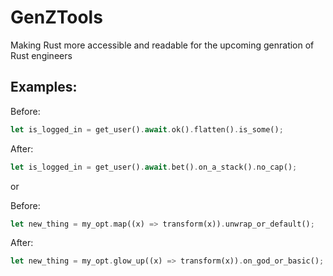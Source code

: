 # GenZTools

Making Rust more accessible and readable for the upcoming genration of Rust engineers

## Examples:

Before:

```rust
let is_logged_in = get_user().await.ok().flatten().is_some();
```

After:

```rust
let is_logged_in = get_user().await.bet().on_a_stack().no_cap();
```

or

Before:

```rust
let new_thing = my_opt.map((x) => transform(x)).unwrap_or_default();
```

After:

```rust
let new_thing = my_opt.glow_up((x) => transform(x)).on_god_or_basic();
```
